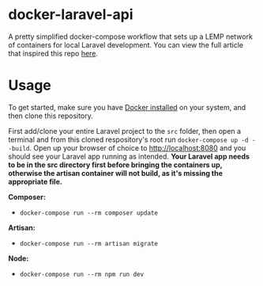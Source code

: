# docker-laravel-api
A pretty simplified docker-compose workflow that sets up a LEMP network of containers for local Laravel development. You can view the full article that inspired this repo [here](https://medium.com/@aschmelyun).


# Usage
To get started, make sure you have [Docker installed](https://https://www.docker.com/products/docker-desktop) on your system, and then clone this repository.

First add/clone your entire Laravel project to the `src` folder, then open a terminal and from this cloned respository's root run `docker-compose up -d --build`. Open up your browser of choice to [http://localhost:8080](http://localhost:8080) and you should see your Laravel app running as intended. **Your Laravel app needs to be in the src directory first before bringing the containers up, otherwise the artisan container will not build, as it's missing the appropriate file.** 

**Composer:**
- `docker-compose run --rm composer update`

**Artisan:**
- `docker-compose run --rm artisan migrate` 

**Node:**
- `docker-compose run --rm npm run dev` 
